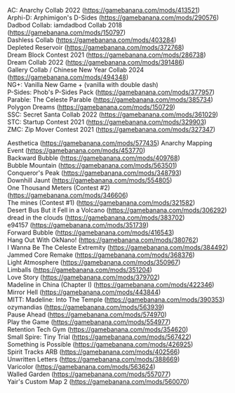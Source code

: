 AC: Anarchy Collab 2022 (https://gamebanana.com/mods/413521)  
Arphi-D: Arphimigon's D-Sides (https://gamebanana.com/mods/290576)  
Dadbod Collab: iamdadbod Collab 2018 (https://gamebanana.com/mods/150797)  
Dashless Collab (https://gamebanana.com/mods/403284)  
Depleted Reservoir (https://gamebanana.com/mods/372768)  
Dream Block Contest 2021 (https://gamebanana.com/mods/286738)  
Dream Collab 2022 (https://gamebanana.com/mods/391486)  
Gallery Collab / Chinese New Year Collab 2024 (https://gamebanana.com/mods/494348)  
NG+: Vanilla New Game + (vanilla with double dash)  
P-Sides: Phob's P-Sides Pack (https://gamebanana.com/mods/377957)  
Parable: The Celeste Parable (https://gamebanana.com/mods/385734)  
Polygon Dreams (https://gamebanana.com/mods/150729)  
SSC: Secret Santa Collab 2022 (https://gamebanana.com/mods/361029)  
STC: Startup Contest 2021 (https://gamebanana.com/mods/329903)  
ZMC: Zip Mover Contest 2021 (https://gamebanana.com/mods/327347)  

Aesthetica (https://gamebanana.com/mods/577435)
Anarchy Mapping Event (https://gamebanana.com/mods/453770)  
Backward Bubble (https://gamebanana.com/mods/409768)  
Bubble Mountain (https://gamebanana.com/mods/563501)  
Conqueror's Peak (https://gamebanana.com/mods/348793)  
Downhill Jaunt (https://gamebanana.com/mods/554805)  
One Thousand Meters (Contest #2) (https://gamebanana.com/mods/346606)  
The mines (Contest #1) (https://gamebanana.com/mods/321582)  
Desert Bus But it Fell in a Volcano (https://gamebanana.com/mods/306292)  
dread in the clouds (https://gamebanana.com/mods/383702)  
e94157 (https://gamebanana.com/mods/351739)  
Forward Bubble (https://gamebanana.com/mods/416543)  
Hang Out With OkNano! (https://gamebanana.com/mods/380762)  
I Wanna Be The Celeste Extremity (https://gamebanana.com/mods/384492)  
Jammed Core Remake (https://gamebanana.com/mods/368376)  
Light Atmosphere (https://gamebanana.com/mods/350967)  
Limballs (https://gamebanana.com/mods/351204)  
Love Story (https://gamebanana.com/mods/379702)  
Madeline in China (Chapter I) (https://gamebanana.com/mods/422346)  
Mirror Hell (https://gamebanana.com/mods/443844)  
MITT: Madeline: Into The Temple (https://gamebanana.com/mods/390353)  
ozymandias (https://gamebanana.com/mods/563939)  
Pause Ahead (https://gamebanana.com/mods/574970)  
Play the Game (https://gamebanana.com/mods/554977)  
Retention Tech Gym (https://gamebanana.com/mods/354620)  
Small Spire: Tiny Trial (https://gamebanana.com/mods/567422)  
Something is Possible (https://gamebanana.com/mods/426925)  
Spirit Tracks ARB (https://gamebanana.com/mods/402566)  
Unwritten Letters (https://gamebanana.com/mods/388669)  
Varicolor (https://gamebanana.com/mods/563624)  
Walled Garden (https://gamebanana.com/mods/557077)  
Yair's Custom Map 2 (https://gamebanana.com/mods/560070)  
